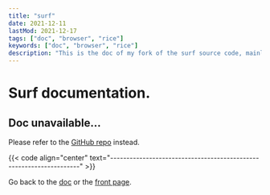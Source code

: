 ```yaml
---
title: "surf"
date: 2021-12-11
lastMod: 2021-12-17
tags: ["doc", "browser", "rice"]
keywords: ["doc", "browser", "rice"]
description: "This is the doc of my fork of the surf source code, mainly patches I installed."
---
```


# Surf documentation.
## Doc unavailable...
Please refer to the [GitHub repo](https://github.com/a2n-s/surf) instead.

{{< code align="center" text="--------------------------------------------------------------------" >}}

Go back to the [doc](/public/doc/config) or the [front page](/public).

